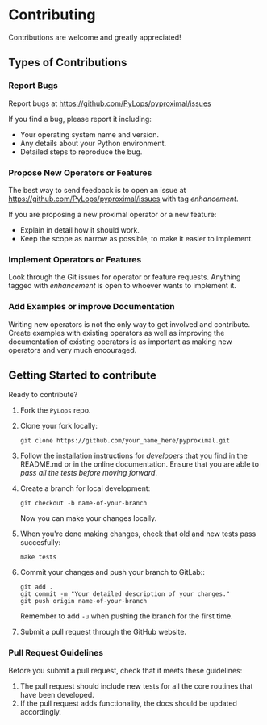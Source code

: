 # Contributing

Contributions are welcome and greatly appreciated!


## Types of Contributions

### Report Bugs

Report bugs at https://github.com/PyLops/pyproximal/issues

If you find a bug, please report it including:

* Your operating system name and version.
* Any details about your Python environment.
* Detailed steps to reproduce the bug.

### Propose New Operators or Features

The best way to send feedback is to open an issue at
https://github.com/PyLops/pyproximal/issues
with tag *enhancement*.

If you are proposing a new proximal operator or a new feature:

* Explain in detail how it should work.
* Keep the scope as narrow as possible, to make it easier to implement.

### Implement Operators or Features
Look through the Git issues for operator or feature requests.
Anything tagged with *enhancement* is open to whoever wants to
implement it.

### Add Examples or improve Documentation
Writing new operators is not the only way to get involved and
contribute. Create examples with existing operators as well as
improving the documentation of existing operators is as important
as making new operators and very much encouraged.


## Getting Started to contribute

Ready to contribute?

1. Fork the `PyLops` repo.

2. Clone your fork locally:
    ```
    git clone https://github.com/your_name_here/pyproximal.git
    ```

3. Follow the installation instructions for *developers* that you find
in the README.md or in the online documentation.
Ensure that you are able to *pass all the tests before moving forward*.

4. Create a branch for local development:
    ```
    git checkout -b name-of-your-branch
    ```
    Now you can make your changes locally.

5. When you're done making changes, check that old and new tests pass
succesfully:
    ```
    make tests
    ```

6. Commit your changes and push your branch to GitLab::
    ```
    git add .
    git commit -m "Your detailed description of your changes."
    git push origin name-of-your-branch
    ```
    Remember to add ``-u`` when pushing the branch for the first time.

7. Submit a pull request through the GitHub website.


### Pull Request Guidelines

Before you submit a pull request, check that it meets these guidelines:

1. The pull request should include new tests for all the core routines that have been developed.
2. If the pull request adds functionality, the docs should be updated accordingly.
